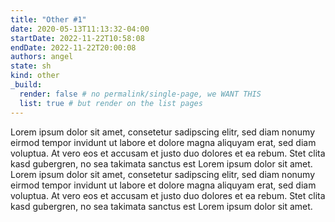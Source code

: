 ```yaml
---
title: "Other #1"
date: 2020-05-13T11:13:32-04:00
startDate: 2022-11-22T10:58:08
endDate: 2022-11-22T20:00:08
authors: angel
state: sh
kind: other
_build:
  render: false # no permalink/single-page, we WANT THIS
  list: true # but render on the list pages
---
```


Lorem ipsum dolor sit amet, consetetur sadipscing elitr, sed diam nonumy eirmod tempor invidunt ut labore et dolore magna aliquyam erat, sed diam voluptua. At vero eos et accusam et justo duo dolores et ea rebum. Stet clita kasd gubergren, no sea takimata sanctus est Lorem ipsum dolor sit amet. Lorem ipsum dolor sit amet, consetetur sadipscing elitr, sed diam nonumy eirmod tempor invidunt ut labore et dolore magna aliquyam erat, sed diam voluptua. At vero eos et accusam et justo duo dolores et ea rebum. Stet clita kasd gubergren, no sea takimata sanctus est Lorem ipsum dolor sit amet.